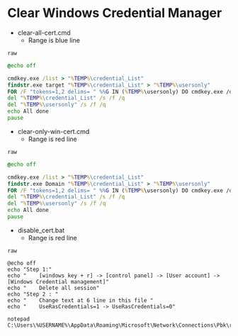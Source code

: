 # Clear Windows Credential Manager

* clear-all-cert.cmd
  * Range is blue line

`raw`
```bat
@echo off

cmdkey.exe /list > "%TEMP%\credential_List"
findstr.exe target "%TEMP%\credential_List" > "%TEMP%\usersonly"
FOR /F "tokens=1,2 delims= " %%G IN (%TEMP%\usersonly) DO cmdkey.exe /delete:%%H
del "%TEMP%\credential_List" /s /f /q
del "%TEMP%\usersonly" /s /f /q
echo All done
pause
```


* clear-only-win-cert.cmd
  * Range is red line

`raw`
```bat
@echo off

cmdkey.exe /list > "%TEMP%\credential_List"
findstr.exe Domain "%TEMP%\credential_List" > "%TEMP%\usersonly"
FOR /F "tokens=1,2 delims= " %%G IN (%TEMP%\usersonly) DO cmdkey.exe /delete:%%H
del "%TEMP%\credential_List" /s /f /q
del "%TEMP%\usersonly" /s /f /q
echo All done
pause
```

* disable_cert.bat
  * Range is red line

`raw`
```
@echo off
echo "Step 1:"
echo "    [windows key + r] -> [control panel] -> [User account] -> [Windows Credential management]"
echo "    Delete all session"
echo "Step 2 : "
echo "    Change text at 6 line in this file "
echo "    UseRasCredentials=1 -> UseRasCredentials=0"

notepad C:\Users\%USERNAME%\AppData\Roaming\Microsoft\Network\Connections\Pbk\rasphone.pbk
```
